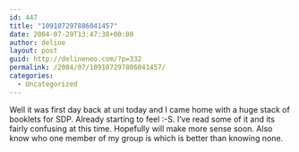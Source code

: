 ```yaml
---
id: 447
title: "109107297886041457"
date: 2004-07-29T13:47:38+00:00
author: deline
layout: post
guid: http://delineneo.com/?p=332
permalink: /2004/07/109107297886041457/
categories:
  - Uncategorized
---
```

Well it was first day back at uni today and I came home with a huge stack of booklets for SDP. Already starting to feel :-S. I&#8217;ve read some of it and its fairly confusing at this time. Hopefully will make more sense soon. Also know who one member of my group is which is better than knowing none.
